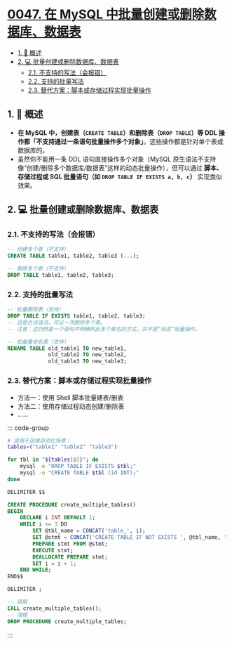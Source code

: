 # [0047. 在 MySQL 中批量创建或删除数据库、数据表](https://github.com/tnotesjs/TNotes.sql/tree/main/notes/0047.%20%E5%9C%A8%20MySQL%20%E4%B8%AD%E6%89%B9%E9%87%8F%E5%88%9B%E5%BB%BA%E6%88%96%E5%88%A0%E9%99%A4%E6%95%B0%E6%8D%AE%E5%BA%93%E3%80%81%E6%95%B0%E6%8D%AE%E8%A1%A8)

<!-- region:toc -->

- [1. 📝 概述](#1--概述)
- [2. 💻 批量创建或删除数据库、数据表](#2--批量创建或删除数据库数据表)
  - [2.1. 不支持的写法（会报错）](#21-不支持的写法会报错)
  - [2.2. 支持的批量写法](#22-支持的批量写法)
  - [2.3. 替代方案：脚本或存储过程实现批量操作](#23-替代方案脚本或存储过程实现批量操作)

<!-- endregion:toc -->

## 1. 📝 概述

- **在 MySQL 中，创建表（`CREATE TABLE`）和删除表（`DROP TABLE`）等 DDL 操作都「不支持通过一条语句批量操作多个对象」**。这些操作都是针对单个表或数据库的。
- 虽然你不能用一条 DDL 语句直接操作多个对象（MySQL 原生语法不支持像“创建/删除多个数据库/数据表”这样的动态批量操作），但可以通过 **脚本、存储过程或 SQL 批量语句（如 `DROP TABLE IF EXISTS a, b, c`）** 实现类似效果。

## 2. 💻 批量创建或删除数据库、数据表

### 2.1. 不支持的写法（会报错）

```sql
-- 创建多个表（不支持）
CREATE TABLE table1, table2, table3 (...);

-- 删除多个表（不支持）
DROP TABLE table1, table2, table3;
```

### 2.2. 支持的批量写法

```sql
-- 批量删除表（支持）
DROP TABLE IF EXISTS table1, table2, table3;
-- 这是合法语法，可以一次删除多个表。
-- 注意：这仍然是一个语句中明确列出多个表名的方式，并不是“动态”批量操作。

-- 批量重命名表（支持）
RENAME TABLE old_table1 TO new_table1,
             old_table2 TO new_table2,
             old_table3 TO new_table3;
```

### 2.3. 替代方案：脚本或存储过程实现批量操作

- 方法一：使用 Shell 脚本批量建表/删表
- 方法二：使用存储过程动态创建/删除表
- ……

::: code-group

```bash [1]
# 适用于运维自动化场景：
tables=("table1" "table2" "table3")

for tbl in "${tables[@]}"; do
    mysql -e "DROP TABLE IF EXISTS $tbl;"
    mysql -e "CREATE TABLE $tbl (id INT);"
done
```

```sql [2]
DELIMITER $$

CREATE PROCEDURE create_multiple_tables()
BEGIN
    DECLARE i INT DEFAULT 1;
    WHILE i <= 3 DO
        SET @tbl_name = CONCAT('table_', i);
        SET @stmt = CONCAT('CREATE TABLE IF NOT EXISTS ', @tbl_name, ' (id INT)');
        PREPARE stmt FROM @stmt;
        EXECUTE stmt;
        DEALLOCATE PREPARE stmt;
        SET i = i + 1;
    END WHILE;
END$$

DELIMITER ;

-- 调用
CALL create_multiple_tables();
-- 清理
DROP PROCEDURE create_multiple_tables;
```

:::
